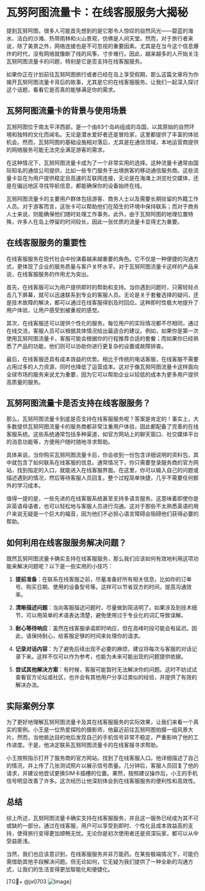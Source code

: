 # 瓦努阿图流量卡：在线客服服务大揭秘

提到瓦努阿图，很多人可能首先想到的是它那令人惊叹的自然风光——碧蓝的海水、洁白的沙滩、热带雨林和火山景观，仿佛是人间天堂。然而，对于旅行者来说，除了美景之外，网络连接也是不可忽视的重要因素。尤其是在当今这个信息爆炸的时代，没有网络就像断了线的风筝，寸步难行。因此，越来越多的人开始关注瓦努阿图流量卡的问题，特别是它是否支持在线客服服务。

如果你正在计划前往瓦努阿图旅行或者已经在岛上享受假期，那么这篇文章将为你揭开瓦努阿图流量卡背后的故事，尤其是它的在线客服服务。让我们一起深入探讨这个话题，看看它是否真的能够满足你的需求。

## 瓦努阿图流量卡的背景与使用场景

瓦努阿图位于南太平洋西部，是一个由83个岛屿组成的岛国，以其原始的自然环境和独特的文化而闻名。无论是潜水爱好者还是冒险家，这里都提供了丰富的体验机会。然而，瓦努阿图的基础设施相对落后，尤其是在通信领域，本地运营商提供的网络服务可能无法完全满足游客的需求。

在这种情况下，瓦努阿图流量卡成为了一个非常实用的选择。这种流量卡通常由国际知名的通信公司提供，比如一些专门服务于出境旅客的移动通信服务商。这些流量卡旨在为用户提供稳定且高速的互联网连接，无论是在海滩上浏览社交媒体，还是在偏远地区寻找导航信息，都能确保你的设备始终在线。

瓦努阿图流量卡的主要用户群体包括游客、商务人士以及需要长期驻留的外籍工作人员。对于游客而言，这张卡可以帮助他们在陌生的环境中保持联系；而对于商务人士来说，则能确保他们随时处理工作事务。此外，由于瓦努阿图的地理位置特殊，许多人在岛上停留的时间较长，因此一张优质的流量卡显得尤为重要。

## 在线客服服务的重要性

在线客服服务在现代社会中扮演着越来越重要的角色。它不仅是一种便捷的沟通方式，更体现了企业的服务质量与客户关怀水平。对于瓦努阿图流量卡这样的产品来说，在线客服服务的作用尤为突出。

首先，在线客服可以为用户提供即时的帮助和支持。当你遇到问题时，只需轻轻点击几下屏幕，就可以迅速联系到专业的客服人员。无论是关于套餐选择的疑问，还是技术故障的解决，都可以通过在线客服得到及时回应。这种即时性极大地提升了用户体验，让用户感受到被重视的感觉。

其次，在线客服还可以提供个性化的服务。每位用户的实际情况都不尽相同，通过在线交流，客服人员可以根据具体情况给出最适合的建议。例如，如果你是第一次使用瓦努阿图流量卡，客服可能会根据你的行程推荐合适的套餐；而如果你已经熟悉了产品的功能，他们则可以协助你进行更复杂的设置或故障排查。

最后，在线客服还具有成本效益的优势。相比于传统的电话客服，在线客服不需要占用过多的人力资源，同时也降低了运营成本。这对于像瓦努阿图流量卡这样面向全球市场的服务来说尤为重要，因为它可以帮助企业以较低的成本为更多用户提供高质量的服务。

## 瓦努阿图流量卡是否支持在线客服服务？

那么，瓦努阿图流量卡到底是否支持在线客服服务呢？答案是肯定的！事实上，大多数提供瓦努阿图流量卡的服务商都非常注重用户体验，因此都配备了完善的在线客服系统。这些系统通常包括多种渠道，如官方网站上的聊天窗口、社交媒体平台的消息功能等，方便用户随时随地寻求帮助。

具体来说，当你购买瓦努阿图流量卡后，你会收到一份包含详细说明的资料包，其中就包含了如何联系在线客服的信息。通常情况下，你只需要登录服务商的官方网站，找到指定的入口，就能进入在线客服界面。在这里，你可以输入自己的问题或描述遇到的情况，然后等待客服人员回复。整个过程简单快捷，几乎不需要任何额外的学习成本。

值得一提的是，一些先进的在线客服系统甚至支持多语言服务。这意味着即使你是非英语母语者，也可以轻松地与客服人员进行沟通。这对于那些不太熟悉英语的用户来说无疑是一个巨大的福音，因为他们不必担心语言障碍会阻碍他们获得必要的帮助。

## 如何利用在线客服服务解决问题？

既然瓦努阿图流量卡确实支持在线客服服务，那么我们应该如何有效地利用这项功能来解决问题呢？以下是一些实用的小技巧：

1. **提前准备**：在联系在线客服之前，尽量准备好所有相关信息，比如你的订单号、购买日期、使用的设备型号等。这样可以节省双方的时间，提高沟通效率。
   
2. **清晰描述问题**：当向客服描述问题时，尽量做到简洁明了。如果涉及到技术细节，可以用简单的术语表达清楚，避免使用过于专业化的词汇导致误解。

3. **耐心等待响应**：虽然在线客服承诺即时响应，但在高峰时段可能会有延迟。因此，请保持耐心，给客服足够的时间来处理你的请求。

4. **记录对话内容**：为了避免后续出现不必要的麻烦，建议将每次与客服的对话记录下来。这样不仅可以作为参考，也能为未来可能出现的问题提供依据。

5. **尝试其他解决方案**：有时候，客服可能暂时无法解决你的问题。这时不妨试试查看官方论坛或社区，也许会有其他用户分享过类似的经验，并提供了有效的解决办法。

## 实际案例分享

为了更好地理解瓦努阿图流量卡及其在线客服服务的实际效果，让我们来看一个真实的案例。小王是一位热爱探险的摄影师，他最近前往瓦努阿图拍摄一组风景大片。然而，当他抵达目的地后发现自己的手机信号非常不稳定，严重影响了他的工作进度。于是，他决定联系瓦努阿图流量卡的在线客服寻求帮助。

小王按照指示打开了服务商的官方网站，找到了在线客服入口。他详细描述了自己的情况，并上传了几张测试照片以展示信号质量。几分钟后，客服人员回复了他的请求，并建议他尝试更换SIM卡插槽的位置。果然，按照建议操作后，小王的手机信号明显改善了许多。这次经历让他深刻体会到在线客服服务的便利性和高效性。

## 总结

综上所述，瓦努阿图流量卡确实支持在线客服服务，并且这一服务已经成为其不可或缺的一部分。通过在线客服，用户可以享受到即时、个性化且成本效益高的支持，使得旅行变得更加顺畅无忧。无论你是初次使用者还是资深玩家，都可以从中受益匪浅。

当然，我们也应该意识到，在线客服服务并非万能药。在某些极端情况下，可能仍需借助其他手段解决问题。但无论如何，它无疑为我们提供了一种全新的沟通方式，让我们的生活变得更加智能化和便捷化。

[TG💪+ @jx0703 ![Image](https://github.com/user-attachments/assets/dbca1d08-cadb-493c-b0ec-ad6f7a83f270)]